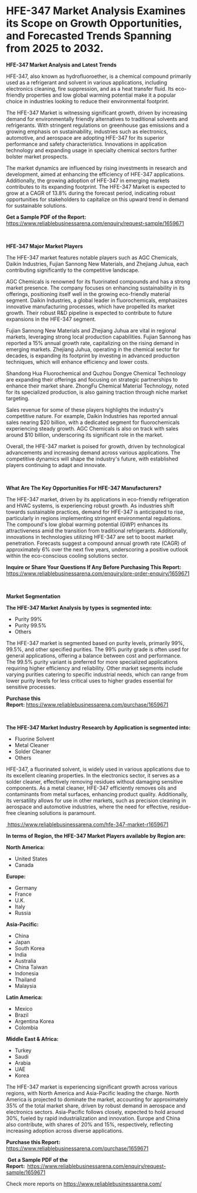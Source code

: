 <p><h1>HFE-347 Market Analysis Examines its Scope on Growth Opportunities, and Forecasted Trends Spanning from 2025 to 2032.</h1></p><p><strong>HFE-347 Market Analysis and Latest Trends</strong></p>
<p><p>HFE-347, also known as hydrofluoroether, is a chemical compound primarily used as a refrigerant and solvent in various applications, including electronics cleaning, fire suppression, and as a heat transfer fluid. Its eco-friendly properties and low global warming potential make it a popular choice in industries looking to reduce their environmental footprint.</p><p>The HFE-347 Market is witnessing significant growth, driven by increasing demand for environmentally friendly alternatives to traditional solvents and refrigerants. With stringent regulations on greenhouse gas emissions and a growing emphasis on sustainability, industries such as electronics, automotive, and aerospace are adopting HFE-347 for its superior performance and safety characteristics. Innovations in application technology and expanding usage in specialty chemical sectors further bolster market prospects.</p><p>The market dynamics are influenced by rising investments in research and development, aimed at enhancing the efficiency of HFE-347 applications. Additionally, the growing adoption of HFE-347 in emerging markets contributes to its expanding footprint. The HFE-347 Market is expected to grow at a CAGR of 13.8% during the forecast period, indicating robust opportunities for stakeholders to capitalize on this upward trend in demand for sustainable solutions.</p></p>
<p><strong>Get a Sample PDF of the Report:&nbsp;</strong> <a href="https://www.reliablebusinessarena.com/enquiry/request-sample/1659671?utm_campaign=1950&utm_medium=2&utm_source=Github&utm_content=ia&utm_term=23032025&utm_id=hfe-347">https://www.reliablebusinessarena.com/enquiry/request-sample/1659671</a></p>
<p>&nbsp;</p>
<p><strong>HFE-347 Major Market Players</strong></p>
<p><p>The HFE-347 market features notable players such as AGC Chemicals, Daikin Industries, Fujian Sannong New Materials, and Zhejiang Juhua, each contributing significantly to the competitive landscape. </p><p>AGC Chemicals is renowned for its fluorinated compounds and has a strong market presence. The company focuses on enhancing sustainability in its offerings, positioning itself well in the growing eco-friendly material segment. Daikin Industries, a global leader in fluorochemicals, emphasizes innovative manufacturing processes, which have propelled its market growth. Their robust R&D pipeline is expected to contribute to future expansions in the HFE-347 segment.</p><p>Fujian Sannong New Materials and Zhejiang Juhua are vital in regional markets, leveraging strong local production capabilities. Fujian Sannong has reported a 15% annual growth rate, capitalizing on the rising demand in emerging markets. Zhejiang Juhua, operating in the chemical sector for decades, is expanding its footprint by investing in advanced production techniques, which will enhance efficiency and lower costs.</p><p>Shandong Hua Fluorochemical and Quzhou Dongye Chemical Technology are expanding their offerings and focusing on strategic partnerships to enhance their market share. ZhongFu Chemical Material Technology, noted for its specialized production, is also gaining traction through niche market targeting.</p><p>Sales revenue for some of these players highlights the industry's competitive nature. For example, Daikin Industries has reported annual sales nearing $20 billion, with a dedicated segment for fluorochemicals experiencing steady growth. AGC Chemicals is also on track with sales around $10 billion, underscoring its significant role in the market.</p><p>Overall, the HFE-347 market is poised for growth, driven by technological advancements and increasing demand across various applications. The competitive dynamics will shape the industry's future, with established players continuing to adapt and innovate.</p></p>
<p>&nbsp;</p>
<p><strong>What Are The Key Opportunities For HFE-347 Manufacturers?</strong></p>
<p><p>The HFE-347 market, driven by its applications in eco-friendly refrigeration and HVAC systems, is experiencing robust growth. As industries shift towards sustainable practices, demand for HFE-347 is anticipated to rise, particularly in regions implementing stringent environmental regulations. The compound's low global warming potential (GWP) enhances its attractiveness amid the transition from traditional refrigerants. Additionally, innovations in technologies utilizing HFE-347 are set to boost market penetration. Forecasts suggest a compound annual growth rate (CAGR) of approximately 6% over the next five years, underscoring a positive outlook within the eco-conscious cooling solutions sector.</p></p>
<p><strong>Inquire or Share Your Questions If Any Before Purchasing This Report:</strong> <a href="https://www.reliablebusinessarena.com/enquiry/pre-order-enquiry/1659671?utm_campaign=1950&utm_medium=2&utm_source=Github&utm_content=ia&utm_term=23032025&utm_id=hfe-347">https://www.reliablebusinessarena.com/enquiry/pre-order-enquiry/1659671</a></p>
<p>&nbsp;</p>
<p><strong>Market Segmentation</strong></p>
<p><strong>The HFE-347 Market Analysis by types is segmented into:</strong></p>
<p><ul><li>Purity 99%</li><li>Purity 99.5%</li><li>Others</li></ul></p>
<p><p>The HFE-347 market is segmented based on purity levels, primarily 99%, 99.5%, and other specified purities. The 99% purity grade is often used for general applications, offering a balance between cost and performance. The 99.5% purity variant is preferred for more specialized applications requiring higher efficiency and reliability. Other market segments include varying purities catering to specific industrial needs, which can range from lower purity levels for less critical uses to higher grades essential for sensitive processes.</p></p>
<p><strong>Purchase this Report:&nbsp;</strong><a href="https://www.reliablebusinessarena.com/purchase/1659671?utm_campaign=1950&utm_medium=2&utm_source=Github&utm_content=ia&utm_term=23032025&utm_id=hfe-347">https://www.reliablebusinessarena.com/purchase/1659671</a></p>
<p>&nbsp;</p>
<p><strong>The HFE-347 Market Industry Research by Application is segmented into:</strong></p>
<p><ul><li>Fluorine Solvent</li><li>Metal Cleaner</li><li>Solder Cleaner</li><li>Others</li></ul></p>
<p><p>HFE-347, a fluorinated solvent, is widely used in various applications due to its excellent cleaning properties. In the electronics sector, it serves as a solder cleaner, effectively removing residues without damaging sensitive components. As a metal cleaner, HFE-347 efficiently removes oils and contaminants from metal surfaces, enhancing product quality. Additionally, its versatility allows for use in other markets, such as precision cleaning in aerospace and automotive industries, where the need for effective, residue-free cleaning solutions is paramount.</p></p>
<p><a href="https://www.reliablebusinessarena.com/hfe-347-market-r1659671?utm_campaign=1950&utm_medium=2&utm_source=Github&utm_content=ia&utm_term=23032025&utm_id=hfe-347">&nbsp;https://www.reliablebusinessarena.com/hfe-347-market-r1659671</a></p>
<p><strong>In terms of Region, the HFE-347 Market Players available by Region are:</strong></p>
<p>
    <p> <strong> North America: </strong>
        <ul>
            <li>United States</li>
            <li>Canada</li>
        </ul>
        </p> 
    <p> <strong> Europe: </strong>
        <ul>
            <li>Germany</li>
            <li>France</li>
            <li>U.K.</li>
            <li>Italy</li>
            <li>Russia</li>
        </ul>
        </p> 
    <p> <strong> Asia-Pacific: </strong>
        <ul>
            <li>China</li>
            <li>Japan</li>
            <li>South Korea</li>
            <li>India</li>
            <li>Australia</li>
            <li>China Taiwan</li>
            <li>Indonesia</li>
            <li>Thailand</li>
            <li>Malaysia</li>
        </ul>
        </p> 
    <p> <strong> Latin America: </strong>
        <ul>
            <li>Mexico</li>
            <li>Brazil</li>
            <li>Argentina Korea</li>
            <li>Colombia</li>
        </ul>
        </p> 
    <p> <strong> Middle East & Africa: </strong>
        <ul>
            <li>Turkey</li>
            <li>Saudi</li>
            <li>Arabia</li>
            <li>UAE</li>
            <li>Korea</li>
        </ul>
    </p>
    </p>
<p><p>The HFE-347 market is experiencing significant growth across various regions, with North America and Asia-Pacific leading the charge. North America is projected to dominate the market, accounting for approximately 35% of the total market share, driven by robust demand in aerospace and electronics sectors. Asia-Pacific follows closely, expected to hold around 30%, fueled by rapid industrialization and innovation. Europe and China also contribute, with shares of 20% and 15%, respectively, reflecting increasing adoption across diverse applications.</p></p>
<p><strong>Purchase this Report: </strong><a href="https://www.reliablebusinessarena.com/purchase/1659671?utm_campaign=1950&utm_medium=2&utm_source=Github&utm_content=ia&utm_term=23032025&utm_id=hfe-347">https://www.reliablebusinessarena.com/purchase/1659671</a></p>
<p>&nbsp;<strong>Get a Sample PDF of the Report:&nbsp;&nbsp;</strong><a href="https://www.reliablebusinessarena.com/enquiry/request-sample/1659671?utm_campaign=1950&utm_medium=2&utm_source=Github&utm_content=ia&utm_term=23032025&utm_id=hfe-347">https://www.reliablebusinessarena.com/enquiry/request-sample/1659671</a></p>
<p><strong></strong></p>
<p>Check more reports on <a href="https://www.reliablebusinessarena.com/?utm_campaign=1950&utm_medium=2&utm_source=Github&utm_content=ia&utm_term=23032025&utm_id=hfe-347">https://www.reliablebusinessarena.com/</a></p>